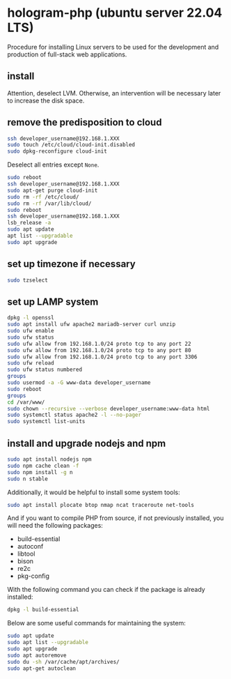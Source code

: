 # hologram-php  (ubuntu server 22.04 LTS)

Procedure for installing Linux servers to be used for the development and production of full-stack web applications.

## install

Attention, deselect LVM.
Otherwise, an intervention will be necessary later to increase the disk space.

## remove the predisposition to cloud

```bash
ssh developer_username@192.168.1.XXX
sudo touch /etc/cloud/cloud-init.disabled
sudo dpkg-reconfigure cloud-init
```

Deselect all entries except `None`.

```bash
sudo reboot
ssh developer_username@192.168.1.XXX
sudo apt-get purge cloud-init
sudo rm -rf /etc/cloud/
sudo rm -rf /var/lib/cloud/
sudo reboot
ssh developer_username@192.168.1.XXX
lsb_release -a
sudo apt update
apt list --upgradable
sudo apt upgrade
```

## set up timezone if necessary

```bash
sudo tzselect
```

## set up LAMP system

```bash
dpkg -l openssl
sudo apt install ufw apache2 mariadb-server curl unzip
sudo ufw enable
sudo ufw status
sudo ufw allow from 192.168.1.0/24 proto tcp to any port 22
sudo ufw allow from 192.168.1.0/24 proto tcp to any port 80
sudo ufw allow from 192.168.1.0/24 proto tcp to any port 3306
sudo ufw reload
sudo ufw status numbered
groups
sudo usermod -a -G www-data developer_username
sudo reboot
groups
cd /var/www/
sudo chown --recursive --verbose developer_username:www-data html
sudo systemctl status apache2 -l --no-pager
sudo systemctl list-units
```

## install and upgrade nodejs and npm

```bash
sudo apt install nodejs npm
sudo npm cache clean -f
sudo npm install -g n
sudo n stable
```

Additionally, it would be helpful to install some system tools:

```bash
sudo apt install plocate btop nmap ncat traceroute net-tools
```

And if you want to compile PHP from source, if not previously installed, you will need the following packages:

* build-essential
* autoconf
* libtool
* bison
* re2c
* pkg-config

With the following command you can check if the package is already installed:

```bash
dpkg -l build-essential
```

Below are some useful commands for maintaining the system:

```bash
sudo apt update
sudo apt list --upgradable
sudo apt upgrade
sudo apt autoremove
sudo du -sh /var/cache/apt/archives/
sudo apt-get autoclean
```
